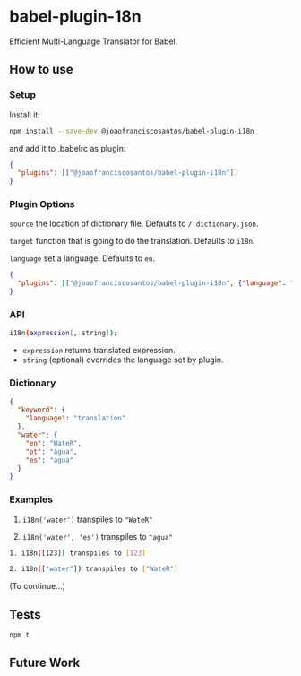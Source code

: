 # babel-plugin-18n

Efficient Multi-Language Translator for Babel.

## How to use

### Setup
Install it:
```bash
npm install --save-dev @joaofranciscosantos/babel-plugin-i18n
```
and add it to .babelrc as plugin:
```json
{
  "plugins": [["@joaofranciscosantos/babel-plugin-i18n"]]
}
```

### Plugin Options
`source` the location of dictionary file. Defaults to `/.dictionary.json`.

`target` function that is going to do the translation. Defaults to `i18n`. 

`language` set a language. Defaults to `en`.
```json
{
  "plugins": [["@joaofranciscosantos/babel-plugin-i18n", {"language": "pt"}]]
}
```

### API
```bash
i18n(expression[, string]); 
```
- `expression` returns translated expression.
- `string` (optional) overrides the language set by plugin.

### Dictionary
```json
{
  "keyword": {
    "language": "translation"
  },
  "water": {
    "en": "WateR",
    "pt": "água",
    "es": "agua"
  }
}
```

### Examples
1. `i18n('water')` transpiles to `"WateR"`

2. `i18n('water', 'es')` transpiles to `"agua"`

```bash
1. i18n([123]) transpiles to [123]
```
```bash
2. i18n(["water"]) transpiles to ["WateR"]
```
(To continue...)

## Tests
```bash
npm t
```

## Future Work
